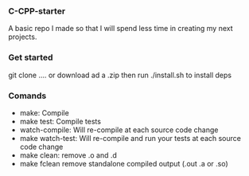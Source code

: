### C-CPP-starter

A basic repo I made so that I will spend less time in creating my next projects.

### Get started

git clone .... or download ad a .zip
then run ./install.sh to install deps

### Comands 

- make:             Compile
- make test:        Compile tests
- watch-compile:    Will re-compile at each source code change
- make watch-test:  Will re-compile and run your tests at each source code change
- make clean:       remove .o and .d
- make fclean       remove standalone compiled output (.out .a or .so)



